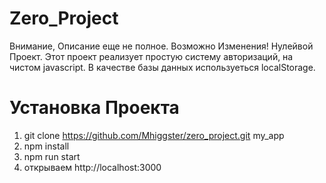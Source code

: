 # Zero_Project
Внимание, Описание еще не полное. Возможно Изменения!
Нулейвой Проект.
Этот проект реализует простую систему авторизаций, на чистом javascript.
В качестве базы данных используеться localStorage.


# Установка Проекта
1) git clone https://github.com/Mhiggster/zero_project.git my_app
2) npm install
3) npm run start 
4) открываем http://localhost:3000
